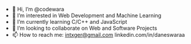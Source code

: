 - 👋 Hi, I’m @codewara
- 👀 I’m interested in Web Development and Machine Learning
- 🌱 I’m currently learning C/C++ and JavaScript
- 💞️ I’m looking to collaborate on Web and Software Projects
- 📫 How to reach me: intxger@gmail.com linkedin.com/in/daneswaraa

<!---
codewara/codewara is a ✨ special ✨ repository because its `README.md` (this file) appears on your GitHub profile.
You can click the Preview link to take a look at your changes.
--->
